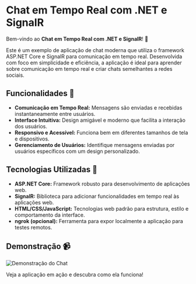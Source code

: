 # Chat em Tempo Real com .NET e SignalR

Bem-vindo ao **Chat em Tempo Real com .NET e SignalR**! 🎉

Este é um exemplo de aplicação de chat moderna que utiliza o framework ASP.NET Core e SignalR para comunicação em tempo real. Desenvolvida com foco em simplicidade e eficiência, a aplicação é ideal para aprender sobre comunicação em tempo real e criar chats semelhantes a redes sociais.

## Funcionalidades 🚀

- **Comunicação em Tempo Real:** Mensagens são enviadas e recebidas instantaneamente entre usuários.
- **Interface Intuitiva:** Design amigável e moderno que facilita a interação dos usuários.
- **Responsivo e Acessível:** Funciona bem em diferentes tamanhos de tela e dispositivos.
- **Gerenciamento de Usuários:** Identifique mensagens enviadas por usuários específicos com um design personalizado.

## Tecnologias Utilizadas 🔧

- **ASP.NET Core:** Framework robusto para desenvolvimento de aplicações web.
- **SignalR:** Biblioteca para adicionar funcionalidades em tempo real às aplicações web.
- **HTML/CSS/JavaScript:** Tecnologias web padrão para estrutura, estilo e comportamento da interface.
- **ngrok (opcional):** Ferramenta para expor localmente a aplicação para testes remotos.

## Demonstração 📹

![Demonstração do Chat](path/to/demo-image.png)

Veja a aplicação em ação e descubra como ela funciona!


